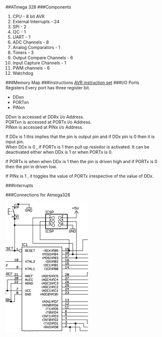 ##ATmega 328
###Components
1. CPU - 8 bit AVR
2. External Interrupts - 24
3. SPI - 2
4. I2C - 1
5. UART - 1
6. ADC Channels - 8
7. Analog Comparators - 1
8. Timers - 3
9. Output Compare Channels - 6
10. Input Capture Channels - 1
11. PWM channels - 6
12. Watchdog    

###Memory Map
###Instructions
[AVR instruction set](https://github.com/dakinegroup/summertraining2015/blob/master/report/AVR%20instruction%20set.md)
###I/O Ports Registers
Every port has three register bit.
 * DDxn
 * PORTxn
 * PINxn

DDxn is accessed at DDRx i/o Address.  
PORTxn is accessed at PORTx i/o Address.  
PINxn is accessed at PINx i/o Address. 

If DDx is 1 this implies that the pin is output pin and if DDx pin is 0 then it is input pin.  
When DDx is 0 , if PORTx is 1 then pull up resisitor is activated. It can be deactivated either when DDx is 1 or when PORTx is 0.  

If PORTx is when when DDx is 1 then the pin is driven high and if PORTx is 0 then the pin in driven low.  

If PINx is 1 , it toggles the value of PORTx irrespective of the value of DDx.  


###Interrupts

###Connections for Atmega328

![Atmega328Connections](images/atmel328_connections.jpg)

